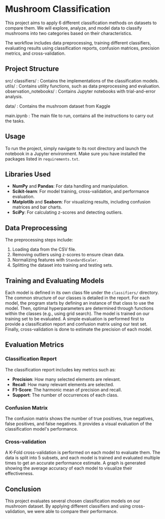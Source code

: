 # Mushroom Classification

This project aims to apply 6 different classification methods on datasets to compare them. We will explore, analyze, and model data to classify mushrooms into two categories based on their characteristics.

The workflow includes data preprocessing, training different classifiers, evaluating results using classification reports, confusion matrices, precision metrics, and cross-validation.

## Project Structure

src/ classifiers/ : Contains the implementations of the classification models. utils/ : Contains utility functions, such as data preprocessing and evaluation. observation_notebooks/ : Contains Jupyter notebooks with trial-and-error analysis.

data/ : Contains the mushroom dataset from Kaggle

main.ipynb : The main file to run, contains all the instructions to carry out the tasks.


## Usage

To run the project, simply navigate to its root directory and launch the notebook in a Jupyter environment. Make sure you have installed the packages listed in `requirements.txt`.

## Libraries Used

- **NumPy** and **Pandas**: For data handling and manipulation.
- **Scikit-learn**: For model training, cross-validation, and performance evaluation.
- **Matplotlib** and **Seaborn**: For visualizing results, including confusion matrices and bar charts.
- **SciPy**: For calculating z-scores and detecting outliers.

## Data Preprocessing

The preprocessing steps include:

1. Loading data from the CSV file.
2. Removing outliers using z-scores to ensure clean data.
3. Normalizing features with `StandardScaler`.
4. Splitting the dataset into training and testing sets.

## Training and Evaluating Models

Each model is defined in its own class file under the `classifiers/` directory. The common structure of our classes is detailed in the report. For each model, the program starts by defining an instance of that class to use the model. Then, optimal hyperparameters are determined through functions within the classes (e.g., using grid search). The model is trained on our training set to be evaluated. A simple evaluation is performed first to provide a classification report and confusion matrix using our test set. Finally, cross-validation is done to estimate the precision of each model.

## Evaluation Metrics

### Classification Report

The classification report includes key metrics such as:

- **Precision**: How many selected elements are relevant.
- **Recall**: How many relevant elements are selected.
- **F1-Score**: The harmonic mean of precision and recall.
- **Support**: The number of occurrences of each class.

### Confusion Matrix

The confusion matrix shows the number of true positives, true negatives, false positives, and false negatives. It provides a visual evaluation of the classification model's performance.

### Cross-validation

A K-Fold cross-validation is performed on each model to evaluate them. The data is split into 5 subsets, and each model is trained and evaluated multiple times to get an accurate performance estimate. A graph is generated showing the average accuracy of each model to visualize their effectiveness.

## Conclusion

This project evaluates several chosen classification models on our mushroom dataset. By applying different classifiers and using cross-validation, we were able to compare their performance.
